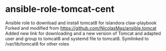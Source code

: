 # ansible-role-tomcat-cent
Ansible role to download and install tomcat8 for islandora claw-playbook
Forked and modified from https://github.com/NicolasMas/ansible.tomcat 
Added new link for downloading and a new version of Tomcat and adapted user and group to tomcat8 and systemd file to tomcat8.
Symlinked to /var/lib/tomcat8 for other roles
